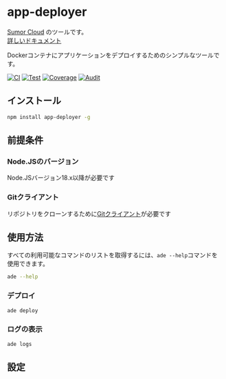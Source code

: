 # app-deployer

[Sumor Cloud](https://sumor.cloud) のツールです。  
[詳しいドキュメント](https://sumor.cloud/app-deployer)

Dockerコンテナにアプリケーションをデプロイするためのシンプルなツールです。

[![CI](https://github.com/sumor-cloud/app-deployer/actions/workflows/ci.yml/badge.svg)](https://github.com/sumor-cloud/app-deployer/actions/workflows/ci.yml)
[![Test](https://github.com/sumor-cloud/app-deployer/actions/workflows/ut.yml/badge.svg)](https://github.com/sumor-cloud/app-deployer/actions/workflows/ut.yml)
[![Coverage](https://github.com/sumor-cloud/app-deployer/actions/workflows/coverage.yml/badge.svg)](https://github.com/sumor-cloud/app-deployer/actions/workflows/coverage.yml)
[![Audit](https://github.com/sumor-cloud/app-deployer/actions/workflows/audit.yml/badge.svg)](https://github.com/sumor-cloud/app-deployer/actions/workflows/audit.yml)

## インストール

```bash
npm install app-deployer -g
```

## 前提条件

### Node.JSのバージョン

Node.JSバージョン18.x以降が必要です

### Gitクライアント

リポジトリをクローンするために[Gitクライアント](https://git-scm.com/)が必要です

## 使用方法

すべての利用可能なコマンドのリストを取得するには、`ade --help`コマンドを使用できます。

```bash
ade --help
```

### デプロイ

```bash
ade deploy
```

### ログの表示

```bash
ade logs
```

## 設定
